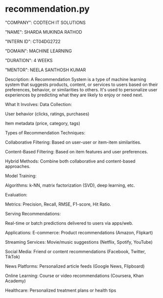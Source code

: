 # recommendation.py
"COMPANY": CODTECH IT SOLUTIONS

"NAME": SHARDA MUKINDA RATHOD

"INTERN ID": CT04DG2722

"DOMAIN": MACHINE LEARNING

"DURATION": 4 WEEKS

"MENTOR": NEELA SANTHOSH KUMAR

Description:
A Recommendation System is a type of machine learning system that suggests products, content, or services to users based on their preferences, behavior, or similarities to others. It's used to personalize user experiences by predicting what they are likely to enjoy or need next.

 What It Involves:
Data Collection:

User behavior (clicks, ratings, purchases)

Item metadata (price, category, tags)

Types of Recommendation Techniques:

Collaborative Filtering: Based on user-user or item-item similarities.

Content-Based Filtering: Based on item features and user preferences.

Hybrid Methods: Combine both collaborative and content-based approaches.

Model Training:

Algorithms: k-NN, matrix factorization (SVD), deep learning, etc.

Evaluation:

Metrics: Precision, Recall, RMSE, F1-score, Hit Ratio.

Serving Recommendations:

Real-time or batch predictions delivered to users via apps/web.

Applications:
E-commerce: Product recommendations (Amazon, Flipkart)

Streaming Services: Movie/music suggestions (Netflix, Spotify, YouTube)

Social Media: Friend or content recommendations (Facebook, Twitter, TikTok)

News Platforms: Personalized article feeds (Google News, Flipboard)

Online Learning: Course or video recommendations (Coursera, Khan Academy)

Healthcare: Personalized treatment plans or health tips


